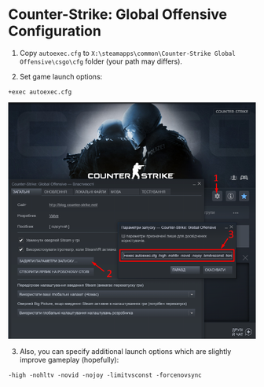 # Counter-Strike: Global Offensive Configuration

1. Copy `autoexec.cfg` to `X:\steamapps\common\Counter-Strike Global Offensive\csgo\cfg` folder (your path may differs).

2. Set game launch options:
```
+exec autoexec.cfg
```
![launch options](/set-launch-options.png)

3. Also, you can specify additional launch options which are slightly improve gameplay (hopefully):
```
-high -nohltv -novid -nojoy -limitvsconst -forcenovsync
```
